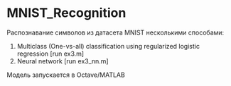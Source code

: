 # MNIST_Recognition

Распознавание символов из датасета MNIST несколькими способами:

1) Multiclass (One-vs-all) classification using regularized logistic regression [run ex3.m]
2) Neural network [run ex3_nn.m]

Модель запускается в Octave/MATLAB
